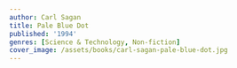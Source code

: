 ```yaml
---
author: Carl Sagan
title: Pale Blue Dot
published: '1994'
genres: [Science & Technology, Non-fiction]
cover_image: /assets/books/carl-sagan-pale-blue-dot.jpg
---
```

